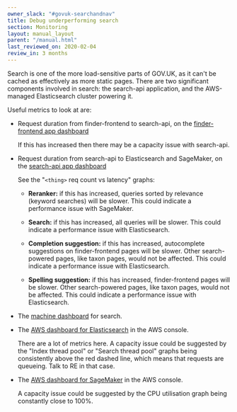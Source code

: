 ```yaml
---
owner_slack: "#govuk-searchandnav"
title: Debug underperforming search
section: Monitoring
layout: manual_layout
parent: "/manual.html"
last_reviewed_on: 2020-02-04
review_in: 3 months
---
```


Search is one of the more load-sensitive parts of GOV.UK, as it can't
be cached as effectively as more static pages.  There are two
significant components involved in search: the search-api application,
and the AWS-managed Elasticsearch cluster powering it.

Useful metrics to look at are:

- Request duration from finder-frontend to search-api, on the [finder-frontend app dashboard](https://grafana.blue.production.govuk.digital/dashboard/file/finder-frontend.json?refresh=5s&orgId=1)

    If this has increased then there may be a capacity issue with
    search-api.

- Request duration from search-api to Elasticsearch and SageMaker, on the [search-api app dashboard](https://grafana.blue.production.govuk.digital/dashboard/file/search-api.json?refresh=5s&orgId=1)

    See the "`<thing>` req count vs latency" graphs:

    - **Reranker:** if this has increased, queries sorted by relevance
      (keyword searches) will be slower.  This could indicate a
      performance issue with SageMaker.

    - **Search:** if this has increased, all queries will be slower.
      This could indicate a performance issue with Elasticsearch.

    - **Completion suggestion:** if this has increased, autocomplete
      suggestions on finder-frontend pages will be slower.  Other
      search-powered pages, like taxon pages, would not be affected.
      This could indicate a performance issue with Elasticsearch.

    - **Spelling suggestion:** if this has increased, finder-frontend
      pages will be slower.  Other search-powered pages, like taxon
      pages, would not be affected.  This could indicate a performance
      issue with Elasticsearch.

- The [machine dashboard](https://grafana.blue.production.govuk.digital/dashboard/file/machine.json?refresh=1m&orgId=1) for search.

- The [AWS dashboard for Elasticsearch](https://eu-west-1.console.aws.amazon.com/es/home?region=eu-west-1#domain:resource=blue-elasticsearch6-domain;action=dashboard) in the AWS console.

    There are a lot of metrics here.  A capacity issue could be
    suggested by the "Index thread pool" or "Search thread pool"
    graphs being consistently above the red dashed line, which means
    that requests are queueing.  Talk to RE in that case.

- The [AWS dashboard for SageMaker](https://eu-west-1.console.aws.amazon.com/sagemaker/home?region=eu-west-1#/endpoints/govuk-production-search-ltr-endpoint) in the AWS console.

    A capacity issue could be suggested by the CPU utilisation graph
    being constantly close to 100%.
